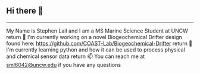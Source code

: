 ## Hi there 👋
--------------------------------------------------------------------
My Name is Stephen Lail and I am a MS Marine Science Student at UNCW  return
🔭 I'm currently working on a novel Biogeochemical Drifter design found here: https://github.com/COAST-Lab/Biogeochemical-Drifter  return
🌱 I'm currently learning python and how it can be used to process physical and chemical sensor data  return
📫 You can reach me at sml6042@uncw.edu if you have any questions
<!--
**Stephen-Lail/Stephen-Lail** is a ✨ _special_ ✨ repository because its `README.md` (this file) appears on your GitHub profile.

Here are some ideas to get you started:

- 🔭 I’m currently working on ...
- 🌱 I’m currently learning ...
- 👯 I’m looking to collaborate on ...
- 🤔 I’m looking for help with ...
- 💬 Ask me about ...
- 📫 How to reach me: ...
- 😄 Pronouns: ...
- ⚡ Fun fact: ...
-->
